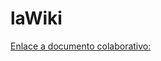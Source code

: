 # laWiki

[Enlace a documento colaborativo:](https://docs.google.com/document/d/15TtoRMtcSi2_k6Gh7KrA3CbwcL_ry3o7L8jYcRC35Po/edit?usp=sharing)
